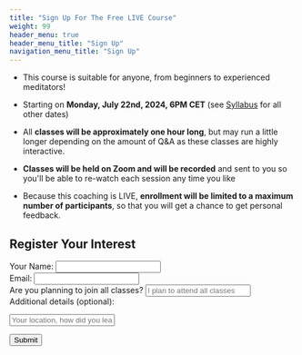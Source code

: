 ```yaml
---
title: "Sign Up For The Free LIVE Course"
weight: 99
header_menu: true
header_menu_title: "Sign Up"
navigation_menu_title: "Sign Up"
---
```

- This course is suitable for anyone, from beginners to experienced meditators!

- Starting on **Monday, July 22nd, 2024, 6PM CET** (see [Syllabus](#course-syllabus) for all other dates)

- All **classes will be approximately one hour long**, 
but may run a little longer depending on the amount of Q&A 
as these classes are highly interactive.

- **Classes will be held on Zoom and will be recorded** and sent to you 
so you'll be able to re-watch each session any time you like

- Because this coaching is LIVE, **enrollment will be limited to a maximum number of participants**, so that you will get a chance to get personal feedback.

[//]: # (- When you sign up, **let me know if you won't be able to attend some of the classes**.)

<div class="form-container">
<h2>Register Your Interest</h2>

[//]: # (<script src="https://www.google.com/recaptcha/api.js"></script>)

[//]: # ( <script>)

[//]: # (   function onSubmit&#40;token&#41; {)

[//]: # (     document.getElementById&#40;"registration-form"&#41;.submit&#40;&#41;;)

[//]: # (   })

[//]: # ( </script>)

<form action="https://formspree.io/f/mqkrvygz" method="POST" id="registration-form">
<div class="form-group">
<label for="name">Your Name:</label>
<input type="text" id="name" name="name" required>
</div>

<div class="form-group">
<label for="email">Email:</label>
<input type="email" id="email" name="email" required>
</div>

<div class="form-group">
<label for="all_classes">Are you planning to join all classes?</label>
<input type="text" id="all_classes" name="all_classes" placeholder="I plan to attend all classes" required>
</div>

<div class="form-group">
<label for="captcha">Additional details (optional):</label>

[//]: # (Add Multiple lines in the next extra details field, not just higher)
<input type="text" id="extra_details" name="extra_details" placeholder="Your location, how did you learn about the course, etc">
</div>

<div class="form-group">
<input type="submit" value="Submit">

[//]: # (<button type="submit" )

[//]: # (        class="g-recaptcha" )

[//]: # (        data-sitekey="6Lclv_ApAAAAAAMFI51Pn9lsJ7rnmdR1viTtIxW6" )

[//]: # (        data-callback='onSubmit' )

[//]: # (        data-action='submit'>Submit</button>)
</div>
</form>
</div>

 [//]: # (<div class="form-group captcha-container">)

[//]: # (<div class="g-recaptcha" data-sitekey="YOUR_SITE_KEY"></div>)

[//]: # (</div>)


[//]: # ()
[//]: # ()
[//]: # (<div class="form-group">)

[//]: # (<button class="g-recaptcha" )

[//]: # (        data-sitekey="6Lclv_ApAAAAAAMFI51Pn9lsJ7rnmdR1viTtIxW6" )

[//]: # (        data-callback='onSubmit' )

[//]: # (        data-action='submit'>Submit</button>)

[//]: # ()
[//]: # ([//]: # &#40;<input type="submit" value="Submit">&#41;)
[//]: # (</div>)

[//]: # (</form>)

[//]: # (</div>)

[//]: # ()
[//]: # ( <script src="https://www.google.com/recaptcha/api.js"></script>)

[//]: # ( <script>)

[//]: # (   function onSubmit&#40;token&#41; {)

[//]: # (     document.getElementById&#40;"registration-form"&#41;.submit&#40;&#41;;)

[//]: # (   })

[//]: # ( </script>)

[//]: # (<script>)

[//]: # (    document.querySelector&#40;'#registration-form'&#41;.addEventListener&#40;'submit', function &#40;e&#41; {)

[//]: # (        var captcha = document.getElementById&#40;'captcha'&#41;.value;)

[//]: # (        if &#40;captcha !== '7'&#41; {)

[//]: # (            e.preventDefault&#40;&#41;;)

[//]: # (            alert&#40;'CAPTCHA validation failed!'&#41;;)

[//]: # (        })

[//]: # (    }&#41;;)

[//]: # (</script>)



[//]: # (![Sign-up]&#40;/images/sign-up.jpg&#41;)

[//]: # (- **Your instructor**: Alberto Bailoni &#40;Certified Unified Mindfulness Coach by the time the course will start&#41;)


[//]: # (<div class="form-container">)

[//]: # (<form action="https://formspree.io/f/YOUR_FORMSPREE_ENDPOINT" method="post" id="registration-form">)

[//]: # (<label for="name">Name:</label>)

[//]: # (<input type="text" id="name" name="name" required>)

[//]: # (                )
[//]: # (<label for="email">Email:</label>)

[//]: # (<input type="email" id="email" name="email" required>)

[//]: # ()
[//]: # (<label for="location">Location:</label>)

[//]: # (<input type="text" id="location" name="location" required>)

[//]: # ()
[//]: # (<div class="g-recaptcha" data-sitekey="YOUR_SITE_KEY"></div>)

[//]: # ()
[//]: # (<input type="submit" value="Submit">)

[//]: # (</form>)

[//]: # (</div>)

[//]: # ()
[//]: # (<script src="https://www.google.com/recaptcha/api.js" async defer></script>)

[//]: # (<script>)

[//]: # (        document.querySelector&#40;'#registration-form'&#41;.addEventListener&#40;'submit', function &#40;e&#41; {)

[//]: # (            var captcha = document.getElementById&#40;'captcha'&#41;.value;)

[//]: # (            if &#40;captcha !== '7'&#41; {)

[//]: # (                e.preventDefault&#40;&#41;;)

[//]: # (                alert&#40;'CAPTCHA validation failed!'&#41;;)

[//]: # (            })

[//]: # (        }&#41;;)

[//]: # (</script>)
